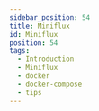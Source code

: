 ```yaml
---
sidebar_position: 54
title: Miniflux
id: Miniflux
position: 54
tags:
  - Introduction
  - Miniflux
  - docker
  - docker-compose
  - tips
---
```

